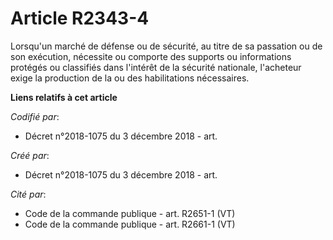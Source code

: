 # Article R2343-4

Lorsqu'un marché de défense ou de sécurité, au titre de sa passation ou de son exécution, nécessite ou comporte des supports
ou informations protégés ou classifiés dans l'intérêt de la sécurité nationale, l'acheteur exige la production de la ou des
habilitations nécessaires.

**Liens relatifs à cet article**

_Codifié par_:

  - Décret n°2018-1075 du 3 décembre 2018 - art.

_Créé par_:

  - Décret n°2018-1075 du 3 décembre 2018 - art.

_Cité par_:

  - Code de la commande publique - art. R2651-1 (VT)
  - Code de la commande publique - art. R2661-1 (VT)
